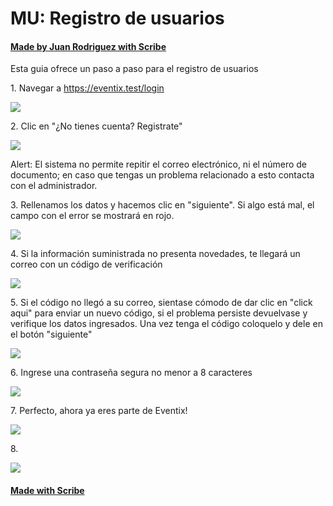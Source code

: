 # MU: Registro de usuarios

#### [Made by Juan Rodriguez with Scribe](https://scribehow.com/shared/MU_Registro_de_usuarios__KhxW0upyTXC9ZfK9b_PdNA)

Esta guia ofrece un paso a paso para el registro de usuarios

1\. Navegar a <https://eventix.test/login>

![](https://ajeuwbhvhr.cloudimg.io/colony-recorder.s3.amazonaws.com/files/2024-10-03/86cd95c7-8d7d-4bd3-81a7-cbd5f2a064b3/screenshot.jpeg?tl_px=82,104&br_px=1528,913&force_format=jpeg&q=100&width=1120.0)

2\. Clic en "¿No tienes cuenta? Registrate"

![](https://ajeuwbhvhr.cloudimg.io/colony-recorder.s3.amazonaws.com/files/2024-10-03/006262ff-2db5-4d2c-9e37-ddf959cec64b/user_cropped_screenshot.jpeg?tl_px=103,441&br_px=963,922&force_format=jpeg&q=100&width=860&wat_scale=76&wat=1&wat_opacity=0.7&wat_gravity=northwest&wat_url=https://colony-recorder.s3.us-west-1.amazonaws.com/images/watermarks/FB923C_standard.png&wat_pad=394,397)

Alert: El sistema no permite repitir el correo electrónico, ni el número de documento; en caso que tengas un problema relacionado a esto contacta con el administrador.

3\. Rellenamos los datos y hacemos clic en "siguiente". Si algo está mal, el campo con el error se mostrará en rojo.

![](https://ajeuwbhvhr.cloudimg.io/colony-recorder.s3.amazonaws.com/files/2024-10-03/2dd110ba-9dc4-4dfc-bd6e-8d996ae6191a/user_cropped_screenshot.jpeg?tl_px=110,50&br_px=970,531&force_format=jpeg&q=100&width=860&wat_scale=76&wat=1&wat_opacity=0.7&wat_gravity=northwest&wat_url=https://colony-recorder.s3.us-west-1.amazonaws.com/images/watermarks/FB923C_standard.png&wat_pad=611,416)

4\. Si la información suministrada no presenta novedades, te llegará un correo con un código de verificación

![](https://ajeuwbhvhr.cloudimg.io/colony-recorder.s3.amazonaws.com/files/2024-10-04/28eff7eb-f451-469d-9f1f-1aa5705c8df7/screenshot.jpeg?tl_px=0,0&br_px=1023,631&force_format=jpeg&q=100&width=1120.0)

5\. Si el código no llegó a su correo, sientase cómodo de dar clic en "click aqui" para enviar un nuevo código, si el problema persiste devuelvase y verifique los datos ingresados. Una vez tenga el código coloquelo y dele en el botón "siguiente"

![](https://ajeuwbhvhr.cloudimg.io/colony-recorder.s3.amazonaws.com/files/2024-10-03/a1adabe4-5619-4ace-a913-b3f3040713c8/user_cropped_screenshot.jpeg?tl_px=310,139&br_px=1170,620&force_format=jpeg&q=100&width=860&wat_scale=76&wat=1&wat_opacity=0.7&wat_gravity=northwest&wat_url=https://colony-recorder.s3.us-west-1.amazonaws.com/images/watermarks/FB923C_standard.png&wat_pad=402,212)

6\. Ingrese una contraseña segura no menor a 8 caracteres

![](https://ajeuwbhvhr.cloudimg.io/colony-recorder.s3.amazonaws.com/files/2024-10-03/f983c266-5b7c-4dab-9284-34bf92a3e30f/ascreenshot.jpeg?tl_px=151,128&br_px=1011,609&force_format=jpeg&q=100&width=860&wat_scale=76&wat=1&wat_opacity=0.7&wat_gravity=northwest&wat_url=https://colony-recorder.s3.us-west-1.amazonaws.com/images/watermarks/FB923C_standard.png&wat_pad=402,212)

7\. Perfecto, ahora ya eres parte de Eventix!

![](https://ajeuwbhvhr.cloudimg.io/colony-recorder.s3.amazonaws.com/files/2024-10-03/56adca02-d09d-47ba-b3a2-282795fa7b2f/user_cropped_screenshot.jpeg?tl_px=0,0&br_px=2119,922&force_format=jpeg&q=100&width=1120.0)

8\.

![](https://media.tenor.com/-ZQ-I0N9dRwAAAAC/dog-cute-dog.gif)

#### [Made with Scribe](https://scribehow.com/shared/MU_Registro_de_usuarios__KhxW0upyTXC9ZfK9b_PdNA)
